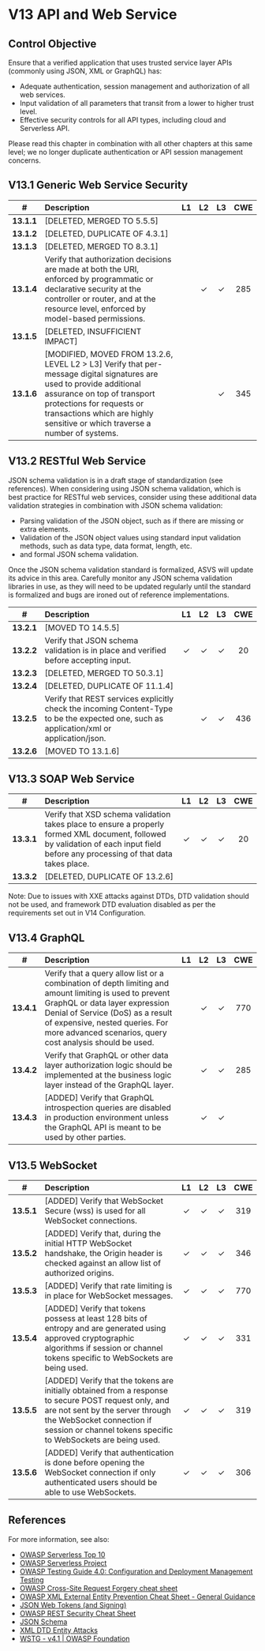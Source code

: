 # V13 API and Web Service

## Control Objective

Ensure that a verified application that uses trusted service layer APIs (commonly using JSON, XML or GraphQL) has:

* Adequate authentication, session management and authorization of all web services.
* Input validation of all parameters that transit from a lower to higher trust level.
* Effective security controls for all API types, including cloud and Serverless API.

Please read this chapter in combination with all other chapters at this same level; we no longer duplicate authentication or API session management concerns.

## V13.1 Generic Web Service Security

| # | Description | L1 | L2 | L3 | CWE |
| :---: | :--- | :---: | :---: | :---: | :---: |
| **13.1.1** | [DELETED, MERGED TO 5.5.5] | | | | |
| **13.1.2** | [DELETED, DUPLICATE OF 4.3.1] | | | | |
| **13.1.3** | [DELETED, MERGED TO 8.3.1] | | | | |
| **13.1.4** | Verify that authorization decisions are made at both the URI, enforced by programmatic or declarative security at the controller or router, and at the resource level, enforced by model-based permissions. | | ✓ | ✓ | 285 |
| **13.1.5** | [DELETED, INSUFFICIENT IMPACT] | | | | |
| **13.1.6** | [MODIFIED, MOVED FROM 13.2.6, LEVEL L2 > L3] Verify that per-message digital signatures are used to provide additional assurance on top of transport protections for requests or transactions which are highly sensitive or which traverse a number of systems. | | | ✓ | 345 |

## V13.2 RESTful Web Service

JSON schema validation is in a draft stage of standardization (see references). When considering using JSON schema validation, which is best practice for RESTful web services, consider using these additional data validation strategies in combination with JSON schema validation:

* Parsing validation of the JSON object, such as if there are missing or extra elements.
* Validation of the JSON object values using standard input validation methods, such as data type, data format, length, etc.
* and formal JSON schema validation.

Once the JSON schema validation standard is formalized, ASVS will update its advice in this area. Carefully monitor any JSON schema validation libraries in use, as they will need to be updated regularly until the standard is formalized and bugs are ironed out of reference implementations.

| # | Description | L1 | L2 | L3 | CWE |
| :---: | :--- | :---: | :---: | :---: | :---: |
| **13.2.1** | [MOVED TO 14.5.5] | | | | |
| **13.2.2** | Verify that JSON schema validation is in place and verified before accepting input. | ✓ | ✓ | ✓ | 20 |
| **13.2.3** | [DELETED, MERGED TO 50.3.1] | | | | |
| **13.2.4** | [DELETED, DUPLICATE OF 11.1.4] | | | | |
| **13.2.5** | Verify that REST services explicitly check the incoming Content-Type to be the expected one, such as application/xml or application/json. | | ✓ | ✓ | 436 |
| **13.2.6** | [MOVED TO 13.1.6] | | | | |

## V13.3 SOAP Web Service

| # | Description | L1 | L2 | L3 | CWE |
| :---: | :--- | :---: | :---: | :---: | :---: |
| **13.3.1** | Verify that XSD schema validation takes place to ensure a properly formed XML document, followed by validation of each input field before any processing of that data takes place. | ✓ | ✓ | ✓ | 20 |
| **13.3.2** | [DELETED, DUPLICATE OF 13.2.6] | | | | |

Note: Due to issues with XXE attacks against DTDs, DTD validation should not be used, and framework DTD evaluation disabled as per the requirements set out in V14 Configuration.

## V13.4 GraphQL

| # | Description | L1 | L2 | L3 | CWE |
| :---: | :--- | :---: | :---: | :---: | :---: |
| **13.4.1** | Verify that a query allow list or a combination of depth limiting and amount limiting is used to prevent GraphQL or data layer expression Denial of Service (DoS) as a result of expensive, nested queries. For more advanced scenarios, query cost analysis should be used. | | ✓ | ✓ | 770 |
| **13.4.2** | Verify that GraphQL or other data layer authorization logic should be implemented at the business logic layer instead of the GraphQL layer. | | ✓ | ✓ | 285 |
| **13.4.3** | [ADDED] Verify that GraphQL introspection queries are disabled in production environment unless the GraphQL API is meant to be used by other parties. | | ✓ | ✓ | |

## V13.5 WebSocket

| # | Description | L1 | L2 | L3 | CWE |
| :---: | :--- | :---: | :---: | :---: | :---: |
| **13.5.1** | [ADDED] Verify that WebSocket Secure (wss) is used for all WebSocket connections. | ✓ | ✓ | ✓ | 319 |
| **13.5.2** | [ADDED] Verify that, during the initial HTTP WebSocket handshake, the Origin header is checked against an allow list of authorized origins. | ✓ | ✓ | ✓ | 346 |
| **13.5.3** | [ADDED] Verify that rate limiting is in place for WebSocket messages. | ✓ | ✓ | ✓ | 770 |
| **13.5.4** | [ADDED] Verify that tokens possess at least 128 bits of entropy and are generated using approved cryptographic algorithms if session or channel tokens specific to WebSockets are being used. | ✓ | ✓ | ✓ | 331 |
| **13.5.5** | [ADDED] Verify that the tokens are initially obtained from a response to secure POST request only, and are not sent by the server through the WebSocket connection if session or channel tokens specific to WebSockets are being used. | ✓ | ✓ | ✓ | 319 |
| **13.5.6** | [ADDED] Verify that authentication is done before opening the WebSocket connection if only authenticated users should be able to use WebSockets. | ✓ | ✓ | ✓ | 306 |

## References

For more information, see also:

* [OWASP Serverless Top 10](https://github.com/OWASP/Serverless-Top-10-Project/raw/master/OWASP-Top-10-Serverless-Interpretation-en.pdf)
* [OWASP Serverless Project](https://owasp.org/www-project-serverless-top-10/)
* [OWASP Testing Guide 4.0: Configuration and Deployment Management Testing](https://owasp.org/www-project-web-security-testing-guide/v41/4-Web_Application_Security_Testing/02-Configuration_and_Deployment_Management_Testing/README.html)
* [OWASP Cross-Site Request Forgery cheat sheet](https://cheatsheetseries.owasp.org/cheatsheets/Cross-Site_Request_Forgery_Prevention_Cheat_Sheet.html)
* [OWASP XML External Entity Prevention Cheat Sheet - General Guidance](https://cheatsheetseries.owasp.org/cheatsheets/XML_External_Entity_Prevention_Cheat_Sheet.html#general-guidance)
* [JSON Web Tokens (and Signing)](https://jwt.io/)
* [OWASP REST Security Cheat Sheet](https://cheatsheetseries.owasp.org/cheatsheets/REST_Security_Cheat_Sheet.html)
* [JSON Schema](https://json-schema.org/specification.html)
* [XML DTD Entity Attacks](https://portswigger.net/web-security/xxe)
* [WSTG - v4.1 | OWASP Foundation](https://owasp.org/www-project-web-security-testing-guide/v41/4-Web_Application_Security_Testing/11-Client_Side_Testing/10-Testing_WebSockets)
